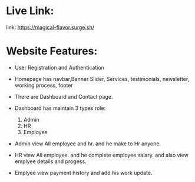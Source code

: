 # Live Link:

link: https://magical-flavor.surge.sh/

# Website Features:

- User Registration and Authentication

- Homepage has navbar,Banner Slider, Services, testimonials, newsletter, working process, footer

- There are Dashboard and Contact page.

- Dashboard has maintain 3 types role:
    1. Admin
    2. HR
    3. Employee

- Admin view All employee and hr. and he make to Hr anyone.

- HR view All employee. and he complete employee salary. and also view emplyee details and progess.

- Emplyee view payment history and add his work update.


